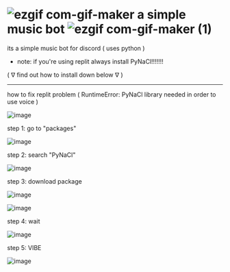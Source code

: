 # ![ezgif com-gif-maker](https://user-images.githubusercontent.com/90879002/143015974-fa977449-e362-4f99-88b8-a5d33f271d7e.gif) a simple music bot ![ezgif com-gif-maker (1)](https://user-images.githubusercontent.com/90879002/143176988-5523cf25-9dfe-47ba-ba6d-be696346ce8d.gif)

its a simple music bot for discord ( uses python ) 

- note:
if you're using replit always install PyNaCl!!!!!!! 

( ᐁ find out how to install down below ᐁ )


--------------------------------------------------------------------------------------------------------------------------------------------------



how to fix replit problem ( RuntimeError: PyNaCl library needed in order to use voice ) 

![image](https://user-images.githubusercontent.com/90879002/143012279-ecae2365-a4b4-482a-8ae6-a536650b4fa8.png)



step 1:
go to "packages"

![image](https://user-images.githubusercontent.com/90879002/143012647-a8907e6b-4e85-4c52-8c65-5f66f2117b37.png)



step 2:
search "PyNaCl"

![image](https://user-images.githubusercontent.com/90879002/143012909-c1d192f3-04c8-4af4-9429-9e87e994adec.png)



step 3: 
download package

![image](https://user-images.githubusercontent.com/90879002/143013943-292cde1b-ef62-41de-ac3a-0d57f2109809.png)

![image](https://user-images.githubusercontent.com/90879002/143014013-8226a675-0716-41a5-b4c7-9ef4b4d1db10.png)



step 4: 
wait

![image](https://user-images.githubusercontent.com/90879002/143014085-ecf15515-3c2e-4a10-add8-d68232f71058.png)




step 5:
VIBE

![image](https://user-images.githubusercontent.com/90879002/143176800-70827659-0a92-4aa4-9f97-9ab3cfa576f4.png)

















